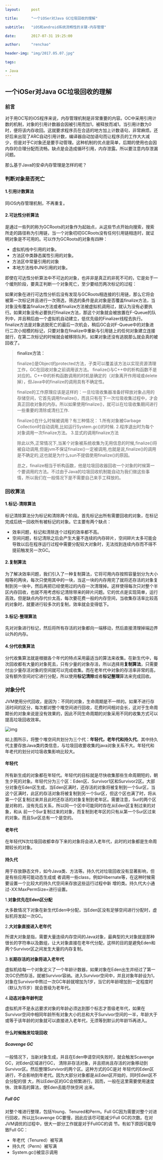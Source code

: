 ```yaml
---
layout:     post

title:      "一个iOSer对Java GC垃圾回收的理解"

subtitle:   "iOS和android系统流畅性的关键-内存管理"

date:       2017-07-31 19:25:00

author:     "renchao"

header-img: "img/2017.05.07.jpg"

tags: 

- Java
---
```




## 一个iOSer对Java GC垃圾回收的理解

### 前言

对于用OC写的iOS程序来说，内存管理机制是非常重要的内容。OC中采用引用计数的机制，对象的引用计数器会因被引用而加1，被释放而减1。当引用计数为0时，便将该内存收回。这就要求程序员在合适的地方加上计数语句，非常麻烦。还好后来出现了ARC自动引用计数，编译器自动加语句而让程序员的工作大大减少，但是对于C对象还是要手动管理。这种机制的优点是简单，后期的使用也会因内存的合理分配而流畅。缺点是会造成循环引用，内存泄露。所以要注意内存泄漏问题。

那么基于Java的安卓内存管理是怎样的呢？

### 判断对象是否死亡

#### 1.引用计数算法

同iOS内存管理机制，不再重复。

#### 2.可达性分析算法

是通过一些列的称为GCRoots的对象作为起始点，从这些节点开始向搜索，搜索所走的路径称为引用链，当一个对象叨叨GCRoots没有任何引用链相连时，就证明对象是不可用的。可以作为GCRoots的对象有四种：

- 虚拟机栈中引用的对象。
- 方法区中类静态属性引用的对象。
- 方法区中常量引用的对象
- 本地方法栈中JNI引用的对象。

即使在可达性分析算法中不可达的对象，也并非是真正的非死不可的，它是处于一个缓刑阶段，要真正判断一个对象死亡，至少要经历两次标记的过程：

如果对象在进行可达性分析后没有发现与GCRoots相连接的引用链，那么它将会被第一次标记并且进行一次筛选，筛选的条件是此对象是否覆盖finalize方法，当对象没有覆盖finalize方法或者finalize方法被虚拟机调用过，就认为没有必要执行。如果对象没有必要执行finalize方法，那这个对象就会被放置在F-Queue的队列中，并且稍后由一个虚拟机自动建立，低优先级的Finalizer线程去执行。finalize方法是对象逃脱死亡的最后一次机会，稍后GC会对F-Queue中的对象进行二次小规模的标记，只要对象在finalize中重新与引用链上的任何对象建立连接就行，在第二次标记的时候就会被移除队列，如果对象还没有逃脱那么就会真的被回收了。

> **finalize方法：**
>
> finalize()是Object的protected方法，子类可以覆盖该方法以实现资源清理工作，GC在回收对象之前调用该方法。 finalize()与C++中的析构函数不是对应的。C++中的析构函数调用的时机是确定的（对象离开作用域或delete掉），但Java中的finalize的调用具有不确定性。
>
> finalize的工作原理应该是这样的：一旦垃圾收集器准备好释放对象占用的存储空间，它首先调用finalize()，而且只有在下一次垃圾收集过程中，才会真正回收对象的内存。所以如果使用finalize()，就可以在垃圾收集期间进行一些重要的清除或清扫工作.
>
> finalize()在什么时候被调用？有三种情况：
> 1.所有对象被Garbage Collection时自动调用,比如运行System.gc()的时候.
> 2.程序退出时为每个对象调用一次finalize方法。
> 3.显式的调用finalize方法
>
> 除此以外,正常情况下,当某个对象被系统收集为无用信息的时候,finalize()将被自动调用,但是jvm不保证finalize()一定被调用,也就是说,finalize()的调用是不确定的,这也就是为什么sun不提倡使用finalize()的原因。
>
> 总之，finalize相当于析构函数，他是垃圾回收器回收一个对象的时候第一个要调用的方法。不过由于Java的垃圾回收机制能自动为我们做这些事情，所以我们在一般情况下是不需要自己来手工释放的。

### 回收算法

#### 1.标记-清除算法

标记清除算法分为标记和清除两个阶段。首先标记出所有需要回收的对象，在标记完成后统一回收所有被标记的对象。它主要有两个缺点：

- 效率问题，标记和清除连个过程的效率都不高。
- 空间问题，标记清除之后会产生大量不连续的内存碎片，空间碎片太多可能会导致以后在程序运行过程中需要分配较大对象时，无法找到连续内存而不得不提前触发另一次GC。

#### 2.复制算法

为了解决效率问题，我们引入了一种复制算法，它将可用内存按照容量划分为大小相等的两块，每次只使用其中的一块，当这一块的内存用完了就将还存活的对象复制到另一块中，然后再把已经使用过的内存一次清理掉。这样使得每次只对整个半区内存回收，也就不用考虑标记清除带来的碎片问题。它的优点是实现简单，运行高效。但是缺点内存代价太高，每次要花费一般的内存空间，当收集存活率比较高的对象时，就要进行较多次的复制，效率就会变得低下。

#### 3.标记-整理算法

先对对象进行标记，然后将所有存活的对象都向一端移动，然后直接清理掉端边界以外的内存。

#### 4.分代收集算法

分代收集算法就是根据各个年代的特点采用最适当的算法来收集。在新生代中，每次回收都有大量的对象死去，只有少量的对象存活，所以选择用**复制算法**，只需要付出少量存活对象的空间就可以完成收集。而在老年代中对象的存活率非常的高，没有额外空间对它进行分配，所以使用**标记清除**或者**标记整理**算法来完成回收。

### 对象分代

JVM使用分代回收，是因为：不同的对象，生命周期是不一样的。如果不进行存活时间的区分，每次都对整个堆空间进行回收，花费时间相对会长，这对于生命周期长的对象来说是没有效果的，因此不同生命周期的对象采用不同的收集方式可以提高垃圾回收效率。

![img](http://images2015.cnblogs.com/blog/291780/201602/291780-20160217151816909-138481834.png)

如上图所示，将整个堆空间共划分为三个代：**年轻代，老年代和持久代**。其中持久代主要存放Java类的类信息，与垃圾回收要收集的java对象关系不大。年轻代和年老代的划分对垃圾收集影响比较大。

#### 年轻代

所有新生成的对象都在年轻代。年轻代的目标就是尽快收集那些生命周期短的，朝生夕死的对象。年轻代分为三个区：Eden区、Survivor1区和Survivor2区。大部分对象在Eden区生成，当Eden区满时，还存活的对象将被复制到一个Sur区，当这个区满时，此区的存活对象将被复制到另一个Sur区，但这个区也满了时，将从第一个区复制过来并且此时还存活的对象复制到老年区。需要注意，Sur的两个区是对称的，没有先后关系，所以同一个区中可能同时存在从Eden区复制过来的对象，和从 前一个Sur复制过来的对象，而复制到老年区的只有从第一个Sur区过来的对象。而且Sur区总有一个是空的。

#### 老年代

在年轻代N次垃圾回收都幸存下来的对象将会进入老年代，此时的对象都是生命周期较长的对象。

#### 持久代

用于存放静态文件，如今Java类、方法等。持久代对垃圾回收没有显著影响，但是有些应用可能动态生成或
者调用一些class，例如Hibernate等，在这种时候需要设置一个比较大的持久代空间来存放这些运行过程中新
增的类。持久代大小通过-XX:MaxPermSize=进行设置。

1.**对象优先在Eden区分配**

大多数情况下对象在新生代Eden中分配，当Eden区没有足够空间进行分配时，虚拟机将发起一次GC。

2.**大对象直接进入老年代**

所谓大对象是指，需要大量连续内存空间的Java对象，最典型的大对象就是那种很长的字符串以及数组，让大对象直接在老年代分配，这样的目的是避免Eden和两个Survivor区之间发生大量的内存复制。

3.**长期存活的对象将进入老年代**

虚拟机给每一个对象定义了一个年龄计数器，如果对象在Eden出生并经过了第一次GC仍然存活，就被Survivor容纳。进入Survivor空间中，并且对象年龄设为1，对象在Survivor中熬过一次GC年龄就增加为1岁，当它的年龄增加到一定程度时（默认为15岁）就会晋级为老年代。

4.**动态对象年龄判定**

虚拟机并不是永远要求对象的年龄必须达到那个标志才晋级老年代，如果在Survivor空间中相同年龄所有对象大小的总和大于Survivor空间的一半，年龄大于或等于该年龄的对象就可以直接进入老年代，无须等到默认的年龄15再进入。

#### 什么时候触发垃圾回收

##### Scavenge GC

一般情况下，当新对象生成，并且在Eden申请空间失败时，就会触发Scavenge GC，对Eden区域进行GC，
清除非存活对象，并且把尚且存活的对象移动到Survivor区。然后整理Survivor的两个区。这种方式的GC是对
年轻代的Eden区进行，不会影响到年老代。因为大部分对象都是从Eden区开始的，同时Eden区不会分配的很
大，所以Eden区的GC会频繁进行。因而，一般在这里需要使用速度快、效率高的算法，使Eden去能尽快空闲
出来。

##### Full GC

对整个堆进行整理，包括Young、Tenured和Perm。Full GC因为需要对整个对进行回收，所以比Scavenge
GC要慢，因此应该尽可能减少Full GC的次数。在对JVM调优的过程中，很大一部分工作就是对于FullGC的调
节。有如下原因可能导致Full GC：

- 年老代（Tenured）被写满
- 持久代（Perm）被写满
- System.gc()被显示调用


